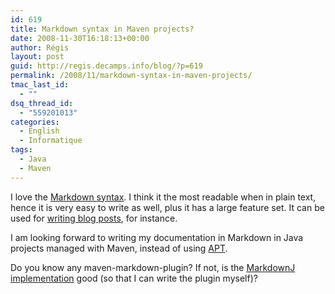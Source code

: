 ```yaml
---
id: 619
title: Markdown syntax in Maven projects?
date: 2008-11-30T16:18:13+00:00
author: Régis
layout: post
guid: http://regis.decamps.info/blog/?p=619
permalink: /2008/11/markdown-syntax-in-maven-projects/
tmac_last_id:
  - ""
dsq_thread_id:
  - "559201013"
categories:
  - English
  - Informatique
tags:
  - Java
  - Maven
---
```

I love the [Markdown syntax](http://daringfireball.net/projects/markdown/). I think it the most readable when in plain text, hence it is very easy to write as well, plus it has a large feature set. It can be used for [writing blog posts](http://blogs.sonatype.com/people/jvanzyl/2008/10/19/blogging-in-markdown-with-embedded-code-syntax-highlighting/), for instance.

I am looking forward to writing my documentation in Markdown in Java projects managed with Maven, instead of using [APT](http://maven.apache.org/doxia/references/apt-format.html).

Do you know any maven-markdown-plugin? If not, is the [MarkdownJ implementation](https://sourceforge.net/projects/markdownj/) good (so that I can write the plugin myself)?